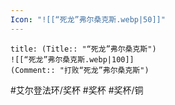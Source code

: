 ```yaml
---
Icon: "![[“死龙”弗尔桑克斯.webp|50]]"
---
```

```ad-common-bronze-trophy
title: (Title:: "“死龙”弗尔桑克斯")
![[“死龙”弗尔桑克斯.webp|100]]
(Comment:: "打败“死龙”弗尔桑克斯")
```

#艾尔登法环/奖杯 #奖杯 #奖杯/铜
